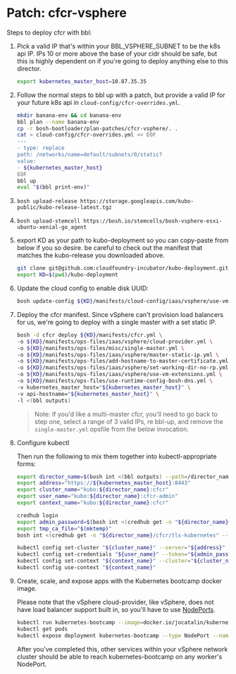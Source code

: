 # Patch: cfcr-vsphere

Steps to deploy cfcr with bbl:

1. Pick a valid IP that's within your BBL_VSPHERE_SUBNET to be the k8s api IP.
   IPs 10 or more above the base of your cidr should be safe, but this is highly dependent on if you're going to deploy anything else to this director.

   ```bash
   export kubernetes_master_host=10.87.35.35
   ```

1. Follow the normal steps to bbl up with a patch, but provide a valid IP for your future k8s api in `cloud-config/cfcr-overrides.yml`.

    ```bash
    mkdir banana-env && cd banana-env
    bbl plan --name banana-env
    cp -r bosh-bootloader/plan-patches/cfcr-vsphere/. .
    cat > cloud-config/cfcr-overrides.yml << EOF
    ---
    - type: replace
    path: /networks/name=default/subnets/0/static?
    value:
    - ${kubernetes_master_host}
    EOF
    bbl up
    eval "$(bbl print-env)"
    ```

1. `bosh upload-release https://storage.googleapis.com/kubo-public/kubo-release-latest.tgz`

1. `bosh upload-stemcell https://bosh.io/stemcells/bosh-vsphere-esxi-ubuntu-xenial-go_agent`

1. export KD as your path to kubo-deployment so you can copy-paste from below if you so desire.
   be careful to check out the manifest that matches the kubo-release you downloaded above.

   ```bash
   git clone git@github.com:cloudfoundry-incubator/kubo-deployment.git
   export KD=$(pwd)/kubo-deployment
   ```
   
1. Update the cloud config to enable disk UUID:

   ```bash
   bosh update-config ${KD}/manifests/cloud-config/iaas/vsphere/use-vm-extensions.yml --type=cloud --name=cfcr-diskuuid
   ```

1. Deploy the cfcr manifest. Since vSphere can't provision load balancers for us, we're going to deploy with a single master with a set static IP.

   ```bash
   bosh -d cfcr deploy ${KD}/manifests/cfcr.yml \
   -o ${KD}/manifests/ops-files/iaas/vsphere/cloud-provider.yml \
   -o ${KD}/manifests/ops-files/misc/single-master.yml \
   -o ${KD}/manifests/ops-files/iaas/vsphere/master-static-ip.yml \
   -o ${KD}/manifests/ops-files/add-hostname-to-master-certificate.yml \
   -o ${KD}/manifests/ops-files/iaas/vsphere/set-working-dir-no-rp.yml \
   -o ${KD}/manifests/ops-files/iaas/vsphere/use-vm-extensions.yml \
   -o ${KD}/manifests/ops-files/use-runtime-config-bosh-dns.yml \
   -v kubernetes_master_host="${kubernetes_master_host}" \
   -v api-hostname="${kubernetes_master_host}" \
   -l <(bbl outputs)
   ```

   > Note: If you'd like a multi-master cfcr, you'll need to go back to step one, select a range of 3 valid IPs, re bbl-up, and remove the `single-master.yml` opsfile from the below invocation.

1. Configure kubectl

   Then run the following to mix them together into kubectl-appropriate forms:

   ```bash
   export director_name=$(bosh int <(bbl outputs) --path=/director_name)
   export address="https://${kubernetes_master_host}:8443"
   export cluster_name="kubo:${director_name}:cfcr"
   export user_name="kubo:${director_name}:cfcr-admin"
   export context_name="kubo:${director_name}:cfcr"

   credhub login
   export admin_password=$(bosh int <(credhub get -n "${director_name}/cfcr/kubo-admin-password" --output-json) --path=/value)
   export tmp_ca_file="$(mktemp)"
   bosh int <(credhub get -n "${director_name}/cfcr/tls-kubernetes" --output-json) --path=/value/ca > "${tmp_ca_file}"

   kubectl config set-cluster "${cluster_name}" --server="${address}"  --certificate-authority="${tmp_ca_file}" --embed-certs=true
   kubectl config set-credentials "${user_name}" --token="${admin_password}"
   kubectl config set-context "${context_name}" --cluster="${cluster_name}" --user="${user_name}"
   kubectl config use-context "${context_name}"
   ```

1. Create, scale, and expose apps with the Kubernetes bootcamp docker image.

   Please note that the vSphere cloud-provider, like vSphere, does not have load balancer support built in, so you'll have to use [NodePorts](https://kubernetes.io/docs/concepts/services-networking/service/#nodeport).

   ```bash
   kubectl run kubernetes-bootcamp --image=docker.io/jocatalin/kubernetes-bootcamp:v1 --port=8080
   kubectl get pods
   kubectl expose deployment kubernetes-bootcamp --type NodePort --name k8s-bootcamp-service
   ```

   After you've completed this, other services within your vSphere network cluster should be able to reach kubernetes-bootcamp on any worker's NodePort.
